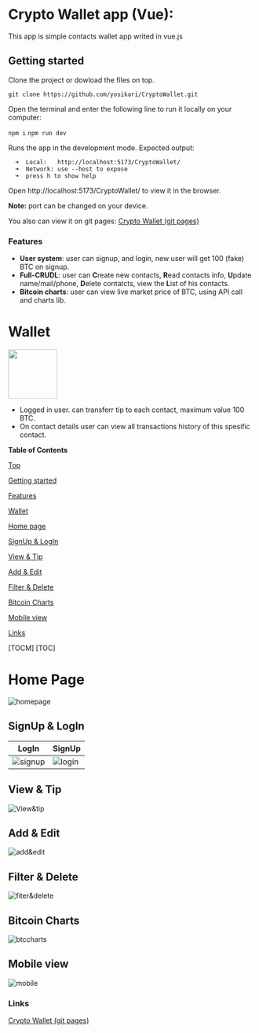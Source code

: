 # Crypto Wallet app (Vue):
This app is simple contacts wallet app writed in vue.js

## Getting started
Clone the project or dowload the files on top.

`git clone https://github.com/yosikari/CryptoWallet.git`

Open the terminal and enter the following line to run it locally on your computer:

`npm i`
`npm run dev`

Runs the app in the development mode. 
Expected output: 
    
      ➜  Local:   http://localhost:5173/CryptoWallet/
      ➜  Network: use --host to expose
      ➜  press h to show help
  
Open http://localhost:5173/CryptoWallet/ to view it in the browser.

**Note:** port can be changed on your device. 

You also can view it on git pages: 
[Crypto Wallet (git pages)](https://yosikari.github.io/CryptoWallet/#/ "Crypto Wallet (git pages)")

### Features

- **User system**: user can signup, and login, new user will get 100 (fake) BTC on signup.
- **Full-CRUDL**: user can <b>C</b>reate new contacts, <b>R</b>ead contacts info, <b>U</b>pdate name/mail/phone, <b>D</b>elete contatcts, view the <b>L</b>ist of his contacts.
- **Bitcoin charts**: user can view live market price of BTC, using API call and charts lib.

# Wallet

<img height="100" src="https://trustwallet.com/assets/images/media/assets/trust_platform.svg" />

- Logged in user. can transferr tip to each contact, maximum value 100 BTC.
- On contact details user can view all transactions history of this spesific contact.


**Table of Contents**

[Top](#Crypto-Wallet-app-vue)  
<a name="Crypto-Wallet-app-vue"/>

[Getting started](#Getting-started)  
<a name="Getting-started"/>

[Features](#Features)  
<a name="Features"/>

[Wallet](#Wallet)  
<a name="Wallet"/>

[Home page](#Home-page)  
<a name="Home-page"/>

[SignUp & LogIn](#signup--login)  
<a name="signup--login"/>

[View & Tip](#View--Tip)  
<a name="View--Tip"/>

[Add & Edit](#Add--Edit)  
<a name="Add--Edit"/>

[Filter & Delete](#Filter--Delete)  
<a name="Filter--Delete"/>

[Bitcoin Charts](#Bitcoin-Charts)  
<a name="Bitcoin-Charts"/>

[Mobile view](#Mobile-view )  
<a name="Mobile-view"/>

[Links](#Links)  
<a name="Links"/>

[TOCM]
[TOC]

# Home Page
![homepage](https://im4.ezgif.com/tmp/ezgif-4-95af5c47ed.gif "homepage")

## SignUp & LogIn

|LogIn   |  SignUp |
| ------------ | ------------ |
| ![signup](https://im4.ezgif.com/tmp/ezgif-4-58ef7d9570.gif "signup") | ![login](https://im4.ezgif.com/tmp/ezgif-4-7e673cb2cd.gif "login")   |

## View & Tip

![View&tip](https://im4.ezgif.com/tmp/ezgif-4-c09b0e2be5.gif "view&tip")

## Add & Edit
![add&edit](https://im4.ezgif.com/tmp/ezgif-4-548a64e2a3.gif "add&edit")

## Filter & Delete
![fiter&delete](https://im4.ezgif.com/tmp/ezgif-4-28fcac5637.gif "fiter&delete")

## Bitcoin Charts
![btccharts](https://im4.ezgif.com/tmp/ezgif-4-7bdb671aa3.gif "btccharts")

## Mobile view 
![mobile](https://im4.ezgif.com/tmp/ezgif-4-d8683facb5.gif "mobile")


### Links
[Crypto Wallet (git pages)](https://yosikari.github.io/CryptoWallet/#/ "Crypto Wallet (git pages)")
